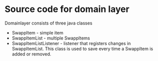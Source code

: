 # Source code for domain layer
Domainlayer consists of three java classes
- SwappItem - simple item
- SwappItemList - multiple SwappItems
- SwappItemListListener - listener that registers changes in SwappItemList. This class is used to save every time a SwappItem is added or removed.

